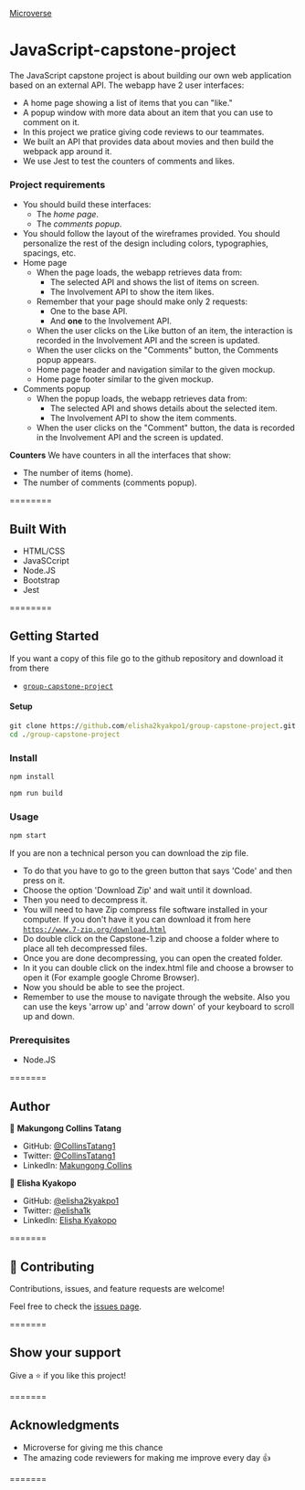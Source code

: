 [Microverse](https://img.shields.io/badge/Microverse-blueviolet)

# JavaScript-capstone-project

The JavaScript capstone project is about building our own web application based on an external API. The webapp have 2 user interfaces:

- A home page showing a list of items that you can "like."
- A popup window with more data about an item that you can use to comment on it.
- In this project we pratice giving code reviews to our teammates.
- We built an API that provides data about movies and then build the webpack app around it. 
- We use Jest to test the counters of comments and likes.

### Project requirements
- You should build these interfaces:
  - The *home page*.
  - The *comments popup*.
- You should follow the layout of the wireframes provided. You should personalize the rest of the design including colors, typographies, spacings, etc.
- Home page
  - When the page loads, the webapp retrieves data from:
    - The selected API and shows the list of items on screen.
    - The Involvement API to show the item likes.
  - Remember that your page should make only 2 requests:
    - One to the base API.
    - And **one** to the Involvement API.
  - When the user clicks on the Like button of an item, the interaction is recorded in the Involvement API and the screen is updated.
  - When the user clicks on the "Comments" button, the Comments popup appears.
  - Home page header and navigation similar to the given mockup.
  - Home page footer similar to the given mockup.
- Comments popup
  - When the popup loads, the webapp retrieves data from:
    - The selected API and shows details about the selected item.
    - The Involvement API to show the item comments.
  - When the user clicks on the "Comment" button, the data is recorded in the Involvement API and the screen is updated.

**Counters**
We have counters in all the interfaces that show:
- The number of items (home).
- The number of comments (comments popup).

========

## Built With 

- HTML/CSS
- JavaSCcript
- Node.JS
- Bootstrap
- Jest

========

## Getting Started

If you want a copy of this file go to the github repository and download it from there

- [`group-capstone-project`](https://github.com/elisha2kyakpo1/group-capstone-project.git)


#### Setup

```cmd
git clone https://github.com/elisha2kyakpo1/group-capstone-project.git 
cd ./group-capstone-project
```
### Install

```cmd
npm install
```

```cmd
npm run build 
```
### Usage

```cmd
npm start
```


If you are non a technical person you can download the zip file.

- To do that you have to go to the green button that says 'Code' and then press on it.
- Choose the option 'Download Zip' and wait until it download.
- Then you need to decompress it.
- You will need to have Zip compress file software installed in your computer. If you don't have it you can download it from here
  [`https://www.7-zip.org/download.html`](https://www.7-zip.org/download.html)
- Do double click on the Capstone-1.zip and choose a folder where to place all teh decompressed files.
- Once you are done decompressing, you can open the created folder.
- In it you can double click on the index.html file and choose a browser to open it (For example google Chrome Browser).
- Now you should be able to see the project.
- Remember to use the mouse to navigate through the website. Also you can use the keys 'arrow up' and 'arrow down' of your keyboard
  to scroll up and down.

### Prerequisites

- Node.JS

=======

## Author

👤 **Makungong Collins Tatang**

- GitHub: [@CollinsTatang1](https://github.com/CollinsTatang)
- Twitter: [@CollinsTatang1](https://twitter.com/CollinsTatang1)
- LinkedIn: [Makungong Collins](https://www.linkedin.com/in/makungong-collins/)
  
👤 **Elisha Kyakopo**

- GitHub: [@elisha2kyakpo1](https://github.com/elisha2kyakpo1)
- Twitter: [@elisha1k](https://twitter.com/Elisha1k)
- LinkedIn: [Elisha Kyakopo](https://www.linkedin.com/in/elisha-kyakopo/)

=======

## 🤝 Contributing

Contributions, issues, and feature requests are welcome!

Feel free to check the [issues page](../../issues/).

=======

## Show your support

Give a ⭐️ if you like this project!

=======

## Acknowledgments

- Microverse for giving me this chance
- The amazing code reviewers for making me improve every day :thumbsup:

=======
